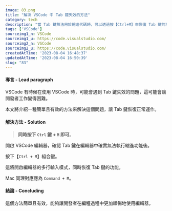 ```yaml
---
image: 83.png
title: "解決 VSCode 中 Tab 鍵失效的方法"
category: tech
description: "當 Tab 鍵無法用於縮進代碼時，可以透過按【Ctrl+M】來恢復 Tab 鍵的功能。"
tags: ['VSCode']
sourceimg1_n: VSCode
sourceimg1_u: https://code.visualstudio.com/
sourceimg2_n: VSCode
sourceimg2_u: https://code.visualstudio.com/
createdAtTime: '2023-08-04 16:48:37'
updatedAtTime: '2023-08-04 16:50:39'
slug: "83"
---
```

#### 導言 - Lead paragraph
VSCode 有時候在使用 VSCode 時，可能會遇到 Tab 鍵失效的問題，這可能會讓開發者工作變得困難。

本文將介紹一種簡單且有效的方法來解決這個問題，讓 Tab 鍵恢復正常運作。

#### 解決方法 - Solution
> **同時按下 `Ctrl` 鍵 + `M` 即可**。

開啟 VSCode 編輯器，確認 Tab 鍵在編輯器中確實無法執行縮進功能後。

按下【`Ctrl + M`】組合鍵。

這將開啟編輯器的多行輸入模式，同時恢復 Tab 鍵的功能。

Mac 同理對應應為 `Command + M`。

#### 結論 - Concluding
這個方法簡單且有效，能夠讓開發者在編程過程中更加順暢地使用編輯器。
